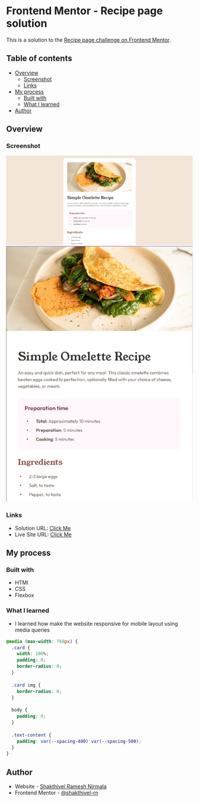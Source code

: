 # Frontend Mentor - Recipe page solution

This is a solution to the [Recipe page challenge on Frontend Mentor](https://www.frontendmentor.io/challenges/recipe-page-KiTsR8QQKm).

## Table of contents

- [Overview](#overview)
  - [Screenshot](#screenshot)
  - [Links](#links)
- [My process](#my-process)
  - [Built with](#built-with)
  - [What I learned](#what-i-learned)
- [Author](#author)

## Overview

### Screenshot

![Application Image Desktop](./assets/images/recipe-page-1.png)
![Application Image Mobile](./assets/images/recipe-page-2.png)

### Links

- Solution URL: [Click Me](https://github.com/shakthivel-rn/recipe-page)
- Live Site URL: [Click Me](https://shakthivel-rn.github.io/recipe-page/)

## My process

### Built with

- HTMl
- CSS
- Flexbox

### What I learned

- I learned how make the website responsive for mobile layout using media queries

```css
@media (max-width: 768px) {
  .card {
    width: 100%;
    padding: 0;
    border-radius: 0;
  }

  .card img {
    border-radius: 0;
  }

  body {
    padding: 0;
  }

  .text-content {
    padding: var(--spacing-400) var(--spacing-500);
  }
}
```

## Author

- Website - [Shakthivel Ramesh Nirmala](https://shakthivel-portfolio.vercel.app/)
- Frontend Mentor - [@shakthivel-rn](https://www.frontendmentor.io/profile/shakthivel-rn)
